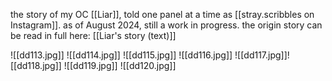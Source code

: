 the story of my OC [[Liar]], told one panel at a time as [[stray.scribbles on Instagram]]. as of August 2024, still a work in progress. the origin story can be read in full here: [[Liar's story (text)]]

![[dd113.jpg]]
![[dd114.jpg]]
![[dd115.jpg]]
![[dd116.jpg]]
![[dd117.jpg]]![[dd118.jpg]]
![[dd119.jpg]]
![[dd120.jpg]]